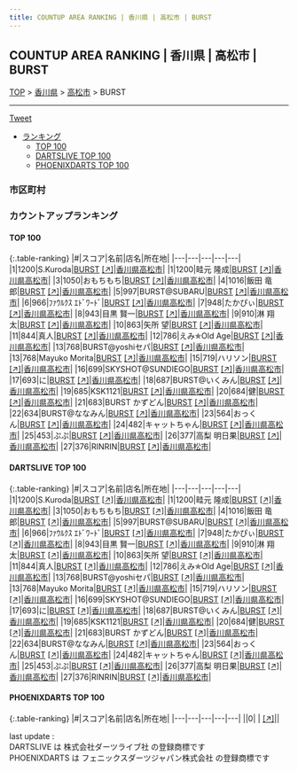 ```yaml
---
title: COUNTUP AREA RANKING | 香川県 | 高松市 | BURST
---
```

## COUNTUP AREA RANKING | 香川県 | 高松市 | BURST

[TOP](/darts/rank/) > [香川県](/darts/rank/香川県/) > [高松市](/darts/rank/香川県/高松市/) > BURST

___

<a href="https://twitter.com/share?ref_src=twsrc%5Etfw" data-text="COUNTUP AREA RANKING | 香川県高松市BURST" class="twitter-share-button" data-hashtags="DARTSLIVE,PHOENIXDARTS,darts,ダーツ" data-show-count="false">Tweet</a>

* [ランキング](#カウントアップランキング)
    * [TOP 100](#top-100)
    * [DARTSLIVE TOP 100](#dartslive-top-100)
    * [PHOENIXDARTS TOP 100](#phoenixdarts-top-100)

### 市区町村

<ul>

</ul>

### カウントアップランキング

#### TOP 100



{:.table-ranking}
|#|スコア|名前|店名|所在地|
|---|---|---|---|---|
|1|1200|<span class="rank-name-dl">S.Kuroda</span>|<a href="/darts/rank/shops/76c45e8d1ae81a2fb21333aee1bd51e4.html">BURST</a> <a href="https://search.dartslive.com/jp/shop/76c45e8d1ae81a2fb21333aee1bd51e4">[↗]</a>|<a href="/darts/rank/香川県/高松市">香川県高松市</a>|
|1|1200|<span class="rank-name-dl">畦元 隆成</span>|<a href="/darts/rank/shops/76c45e8d1ae81a2fb21333aee1bd51e4.html">BURST</a> <a href="https://search.dartslive.com/jp/shop/76c45e8d1ae81a2fb21333aee1bd51e4">[↗]</a>|<a href="/darts/rank/香川県/高松市">香川県高松市</a>|
|3|1050|<span class="rank-name-dl">おもちもち</span>|<a href="/darts/rank/shops/76c45e8d1ae81a2fb21333aee1bd51e4.html">BURST</a> <a href="https://search.dartslive.com/jp/shop/76c45e8d1ae81a2fb21333aee1bd51e4">[↗]</a>|<a href="/darts/rank/香川県/高松市">香川県高松市</a>|
|4|1016|<span class="rank-name-dl">飯田 竜郎</span>|<a href="/darts/rank/shops/76c45e8d1ae81a2fb21333aee1bd51e4.html">BURST</a> <a href="https://search.dartslive.com/jp/shop/76c45e8d1ae81a2fb21333aee1bd51e4">[↗]</a>|<a href="/darts/rank/香川県/高松市">香川県高松市</a>|
|5|997|<span class="rank-name-dl">BURST@SUBARU</span>|<a href="/darts/rank/shops/76c45e8d1ae81a2fb21333aee1bd51e4.html">BURST</a> <a href="https://search.dartslive.com/jp/shop/76c45e8d1ae81a2fb21333aee1bd51e4">[↗]</a>|<a href="/darts/rank/香川県/高松市">香川県高松市</a>|
|6|966|<span class="rank-name-dl">ﾌｧｳﾙｸｽ ｴﾄﾞﾜｰﾄﾞ</span>|<a href="/darts/rank/shops/76c45e8d1ae81a2fb21333aee1bd51e4.html">BURST</a> <a href="https://search.dartslive.com/jp/shop/76c45e8d1ae81a2fb21333aee1bd51e4">[↗]</a>|<a href="/darts/rank/香川県/高松市">香川県高松市</a>|
|7|948|<span class="rank-name-dl">たかぴぃ</span>|<a href="/darts/rank/shops/76c45e8d1ae81a2fb21333aee1bd51e4.html">BURST</a> <a href="https://search.dartslive.com/jp/shop/76c45e8d1ae81a2fb21333aee1bd51e4">[↗]</a>|<a href="/darts/rank/香川県/高松市">香川県高松市</a>|
|8|943|<span class="rank-name-dl">目黒 賢一</span>|<a href="/darts/rank/shops/76c45e8d1ae81a2fb21333aee1bd51e4.html">BURST</a> <a href="https://search.dartslive.com/jp/shop/76c45e8d1ae81a2fb21333aee1bd51e4">[↗]</a>|<a href="/darts/rank/香川県/高松市">香川県高松市</a>|
|9|910|<span class="rank-name-dl">淋 翔太</span>|<a href="/darts/rank/shops/76c45e8d1ae81a2fb21333aee1bd51e4.html">BURST</a> <a href="https://search.dartslive.com/jp/shop/76c45e8d1ae81a2fb21333aee1bd51e4">[↗]</a>|<a href="/darts/rank/香川県/高松市">香川県高松市</a>|
|10|863|<span class="rank-name-dl">矢所 望</span>|<a href="/darts/rank/shops/76c45e8d1ae81a2fb21333aee1bd51e4.html">BURST</a> <a href="https://search.dartslive.com/jp/shop/76c45e8d1ae81a2fb21333aee1bd51e4">[↗]</a>|<a href="/darts/rank/香川県/高松市">香川県高松市</a>|
|11|844|<span class="rank-name-dl">真人</span>|<a href="/darts/rank/shops/76c45e8d1ae81a2fb21333aee1bd51e4.html">BURST</a> <a href="https://search.dartslive.com/jp/shop/76c45e8d1ae81a2fb21333aee1bd51e4">[↗]</a>|<a href="/darts/rank/香川県/高松市">香川県高松市</a>|
|12|786|<span class="rank-name-dl">えみ✯Old Age</span>|<a href="/darts/rank/shops/76c45e8d1ae81a2fb21333aee1bd51e4.html">BURST</a> <a href="https://search.dartslive.com/jp/shop/76c45e8d1ae81a2fb21333aee1bd51e4">[↗]</a>|<a href="/darts/rank/香川県/高松市">香川県高松市</a>|
|13|768|<span class="rank-name-dl">BURST@yoshiセパ</span>|<a href="/darts/rank/shops/76c45e8d1ae81a2fb21333aee1bd51e4.html">BURST</a> <a href="https://search.dartslive.com/jp/shop/76c45e8d1ae81a2fb21333aee1bd51e4">[↗]</a>|<a href="/darts/rank/香川県/高松市">香川県高松市</a>|
|13|768|<span class="rank-name-dl">Mayuko Morita</span>|<a href="/darts/rank/shops/76c45e8d1ae81a2fb21333aee1bd51e4.html">BURST</a> <a href="https://search.dartslive.com/jp/shop/76c45e8d1ae81a2fb21333aee1bd51e4">[↗]</a>|<a href="/darts/rank/香川県/高松市">香川県高松市</a>|
|15|719|<span class="rank-name-dl">ハリソン</span>|<a href="/darts/rank/shops/76c45e8d1ae81a2fb21333aee1bd51e4.html">BURST</a> <a href="https://search.dartslive.com/jp/shop/76c45e8d1ae81a2fb21333aee1bd51e4">[↗]</a>|<a href="/darts/rank/香川県/高松市">香川県高松市</a>|
|16|699|<span class="rank-name-dl">SKYSHOT@SUNDIEGO</span>|<a href="/darts/rank/shops/76c45e8d1ae81a2fb21333aee1bd51e4.html">BURST</a> <a href="https://search.dartslive.com/jp/shop/76c45e8d1ae81a2fb21333aee1bd51e4">[↗]</a>|<a href="/darts/rank/香川県/高松市">香川県高松市</a>|
|17|693|<span class="rank-name-dl">に</span>|<a href="/darts/rank/shops/76c45e8d1ae81a2fb21333aee1bd51e4.html">BURST</a> <a href="https://search.dartslive.com/jp/shop/76c45e8d1ae81a2fb21333aee1bd51e4">[↗]</a>|<a href="/darts/rank/香川県/高松市">香川県高松市</a>|
|18|687|<span class="rank-name-dl">BURST@いくみん</span>|<a href="/darts/rank/shops/76c45e8d1ae81a2fb21333aee1bd51e4.html">BURST</a> <a href="https://search.dartslive.com/jp/shop/76c45e8d1ae81a2fb21333aee1bd51e4">[↗]</a>|<a href="/darts/rank/香川県/高松市">香川県高松市</a>|
|19|685|<span class="rank-name-dl">KSK1121</span>|<a href="/darts/rank/shops/76c45e8d1ae81a2fb21333aee1bd51e4.html">BURST</a> <a href="https://search.dartslive.com/jp/shop/76c45e8d1ae81a2fb21333aee1bd51e4">[↗]</a>|<a href="/darts/rank/香川県/高松市">香川県高松市</a>|
|20|684|<span class="rank-name-dl">健</span>|<a href="/darts/rank/shops/76c45e8d1ae81a2fb21333aee1bd51e4.html">BURST</a> <a href="https://search.dartslive.com/jp/shop/76c45e8d1ae81a2fb21333aee1bd51e4">[↗]</a>|<a href="/darts/rank/香川県/高松市">香川県高松市</a>|
|21|683|<span class="rank-name-dl">BURST かずどん</span>|<a href="/darts/rank/shops/76c45e8d1ae81a2fb21333aee1bd51e4.html">BURST</a> <a href="https://search.dartslive.com/jp/shop/76c45e8d1ae81a2fb21333aee1bd51e4">[↗]</a>|<a href="/darts/rank/香川県/高松市">香川県高松市</a>|
|22|634|<span class="rank-name-dl">BURST@ななみん</span>|<a href="/darts/rank/shops/76c45e8d1ae81a2fb21333aee1bd51e4.html">BURST</a> <a href="https://search.dartslive.com/jp/shop/76c45e8d1ae81a2fb21333aee1bd51e4">[↗]</a>|<a href="/darts/rank/香川県/高松市">香川県高松市</a>|
|23|564|<span class="rank-name-dl">おっくん</span>|<a href="/darts/rank/shops/76c45e8d1ae81a2fb21333aee1bd51e4.html">BURST</a> <a href="https://search.dartslive.com/jp/shop/76c45e8d1ae81a2fb21333aee1bd51e4">[↗]</a>|<a href="/darts/rank/香川県/高松市">香川県高松市</a>|
|24|482|<span class="rank-name-dl">キャットちゃん</span>|<a href="/darts/rank/shops/76c45e8d1ae81a2fb21333aee1bd51e4.html">BURST</a> <a href="https://search.dartslive.com/jp/shop/76c45e8d1ae81a2fb21333aee1bd51e4">[↗]</a>|<a href="/darts/rank/香川県/高松市">香川県高松市</a>|
|25|453|<span class="rank-name-dl">ぷぷ</span>|<a href="/darts/rank/shops/76c45e8d1ae81a2fb21333aee1bd51e4.html">BURST</a> <a href="https://search.dartslive.com/jp/shop/76c45e8d1ae81a2fb21333aee1bd51e4">[↗]</a>|<a href="/darts/rank/香川県/高松市">香川県高松市</a>|
|26|377|<span class="rank-name-dl">高梨 明日果</span>|<a href="/darts/rank/shops/76c45e8d1ae81a2fb21333aee1bd51e4.html">BURST</a> <a href="https://search.dartslive.com/jp/shop/76c45e8d1ae81a2fb21333aee1bd51e4">[↗]</a>|<a href="/darts/rank/香川県/高松市">香川県高松市</a>|
|27|376|<span class="rank-name-dl">RINRIN</span>|<a href="/darts/rank/shops/76c45e8d1ae81a2fb21333aee1bd51e4.html">BURST</a> <a href="https://search.dartslive.com/jp/shop/76c45e8d1ae81a2fb21333aee1bd51e4">[↗]</a>|<a href="/darts/rank/香川県/高松市">香川県高松市</a>|


#### DARTSLIVE TOP 100



{:.table-ranking}
|#|スコア|名前|店名|所在地|
|---|---|---|---|---|
|1|1200|<span class="rank-name-dl">S.Kuroda</span>|<a href="/darts/rank/shops/76c45e8d1ae81a2fb21333aee1bd51e4.html">BURST</a> <a href="https://search.dartslive.com/jp/shop/76c45e8d1ae81a2fb21333aee1bd51e4">[↗]</a>|<a href="/darts/rank/香川県/高松市">香川県高松市</a>|
|1|1200|<span class="rank-name-dl">畦元 隆成</span>|<a href="/darts/rank/shops/76c45e8d1ae81a2fb21333aee1bd51e4.html">BURST</a> <a href="https://search.dartslive.com/jp/shop/76c45e8d1ae81a2fb21333aee1bd51e4">[↗]</a>|<a href="/darts/rank/香川県/高松市">香川県高松市</a>|
|3|1050|<span class="rank-name-dl">おもちもち</span>|<a href="/darts/rank/shops/76c45e8d1ae81a2fb21333aee1bd51e4.html">BURST</a> <a href="https://search.dartslive.com/jp/shop/76c45e8d1ae81a2fb21333aee1bd51e4">[↗]</a>|<a href="/darts/rank/香川県/高松市">香川県高松市</a>|
|4|1016|<span class="rank-name-dl">飯田 竜郎</span>|<a href="/darts/rank/shops/76c45e8d1ae81a2fb21333aee1bd51e4.html">BURST</a> <a href="https://search.dartslive.com/jp/shop/76c45e8d1ae81a2fb21333aee1bd51e4">[↗]</a>|<a href="/darts/rank/香川県/高松市">香川県高松市</a>|
|5|997|<span class="rank-name-dl">BURST@SUBARU</span>|<a href="/darts/rank/shops/76c45e8d1ae81a2fb21333aee1bd51e4.html">BURST</a> <a href="https://search.dartslive.com/jp/shop/76c45e8d1ae81a2fb21333aee1bd51e4">[↗]</a>|<a href="/darts/rank/香川県/高松市">香川県高松市</a>|
|6|966|<span class="rank-name-dl">ﾌｧｳﾙｸｽ ｴﾄﾞﾜｰﾄﾞ</span>|<a href="/darts/rank/shops/76c45e8d1ae81a2fb21333aee1bd51e4.html">BURST</a> <a href="https://search.dartslive.com/jp/shop/76c45e8d1ae81a2fb21333aee1bd51e4">[↗]</a>|<a href="/darts/rank/香川県/高松市">香川県高松市</a>|
|7|948|<span class="rank-name-dl">たかぴぃ</span>|<a href="/darts/rank/shops/76c45e8d1ae81a2fb21333aee1bd51e4.html">BURST</a> <a href="https://search.dartslive.com/jp/shop/76c45e8d1ae81a2fb21333aee1bd51e4">[↗]</a>|<a href="/darts/rank/香川県/高松市">香川県高松市</a>|
|8|943|<span class="rank-name-dl">目黒 賢一</span>|<a href="/darts/rank/shops/76c45e8d1ae81a2fb21333aee1bd51e4.html">BURST</a> <a href="https://search.dartslive.com/jp/shop/76c45e8d1ae81a2fb21333aee1bd51e4">[↗]</a>|<a href="/darts/rank/香川県/高松市">香川県高松市</a>|
|9|910|<span class="rank-name-dl">淋 翔太</span>|<a href="/darts/rank/shops/76c45e8d1ae81a2fb21333aee1bd51e4.html">BURST</a> <a href="https://search.dartslive.com/jp/shop/76c45e8d1ae81a2fb21333aee1bd51e4">[↗]</a>|<a href="/darts/rank/香川県/高松市">香川県高松市</a>|
|10|863|<span class="rank-name-dl">矢所 望</span>|<a href="/darts/rank/shops/76c45e8d1ae81a2fb21333aee1bd51e4.html">BURST</a> <a href="https://search.dartslive.com/jp/shop/76c45e8d1ae81a2fb21333aee1bd51e4">[↗]</a>|<a href="/darts/rank/香川県/高松市">香川県高松市</a>|
|11|844|<span class="rank-name-dl">真人</span>|<a href="/darts/rank/shops/76c45e8d1ae81a2fb21333aee1bd51e4.html">BURST</a> <a href="https://search.dartslive.com/jp/shop/76c45e8d1ae81a2fb21333aee1bd51e4">[↗]</a>|<a href="/darts/rank/香川県/高松市">香川県高松市</a>|
|12|786|<span class="rank-name-dl">えみ✯Old Age</span>|<a href="/darts/rank/shops/76c45e8d1ae81a2fb21333aee1bd51e4.html">BURST</a> <a href="https://search.dartslive.com/jp/shop/76c45e8d1ae81a2fb21333aee1bd51e4">[↗]</a>|<a href="/darts/rank/香川県/高松市">香川県高松市</a>|
|13|768|<span class="rank-name-dl">BURST@yoshiセパ</span>|<a href="/darts/rank/shops/76c45e8d1ae81a2fb21333aee1bd51e4.html">BURST</a> <a href="https://search.dartslive.com/jp/shop/76c45e8d1ae81a2fb21333aee1bd51e4">[↗]</a>|<a href="/darts/rank/香川県/高松市">香川県高松市</a>|
|13|768|<span class="rank-name-dl">Mayuko Morita</span>|<a href="/darts/rank/shops/76c45e8d1ae81a2fb21333aee1bd51e4.html">BURST</a> <a href="https://search.dartslive.com/jp/shop/76c45e8d1ae81a2fb21333aee1bd51e4">[↗]</a>|<a href="/darts/rank/香川県/高松市">香川県高松市</a>|
|15|719|<span class="rank-name-dl">ハリソン</span>|<a href="/darts/rank/shops/76c45e8d1ae81a2fb21333aee1bd51e4.html">BURST</a> <a href="https://search.dartslive.com/jp/shop/76c45e8d1ae81a2fb21333aee1bd51e4">[↗]</a>|<a href="/darts/rank/香川県/高松市">香川県高松市</a>|
|16|699|<span class="rank-name-dl">SKYSHOT@SUNDIEGO</span>|<a href="/darts/rank/shops/76c45e8d1ae81a2fb21333aee1bd51e4.html">BURST</a> <a href="https://search.dartslive.com/jp/shop/76c45e8d1ae81a2fb21333aee1bd51e4">[↗]</a>|<a href="/darts/rank/香川県/高松市">香川県高松市</a>|
|17|693|<span class="rank-name-dl">に</span>|<a href="/darts/rank/shops/76c45e8d1ae81a2fb21333aee1bd51e4.html">BURST</a> <a href="https://search.dartslive.com/jp/shop/76c45e8d1ae81a2fb21333aee1bd51e4">[↗]</a>|<a href="/darts/rank/香川県/高松市">香川県高松市</a>|
|18|687|<span class="rank-name-dl">BURST@いくみん</span>|<a href="/darts/rank/shops/76c45e8d1ae81a2fb21333aee1bd51e4.html">BURST</a> <a href="https://search.dartslive.com/jp/shop/76c45e8d1ae81a2fb21333aee1bd51e4">[↗]</a>|<a href="/darts/rank/香川県/高松市">香川県高松市</a>|
|19|685|<span class="rank-name-dl">KSK1121</span>|<a href="/darts/rank/shops/76c45e8d1ae81a2fb21333aee1bd51e4.html">BURST</a> <a href="https://search.dartslive.com/jp/shop/76c45e8d1ae81a2fb21333aee1bd51e4">[↗]</a>|<a href="/darts/rank/香川県/高松市">香川県高松市</a>|
|20|684|<span class="rank-name-dl">健</span>|<a href="/darts/rank/shops/76c45e8d1ae81a2fb21333aee1bd51e4.html">BURST</a> <a href="https://search.dartslive.com/jp/shop/76c45e8d1ae81a2fb21333aee1bd51e4">[↗]</a>|<a href="/darts/rank/香川県/高松市">香川県高松市</a>|
|21|683|<span class="rank-name-dl">BURST かずどん</span>|<a href="/darts/rank/shops/76c45e8d1ae81a2fb21333aee1bd51e4.html">BURST</a> <a href="https://search.dartslive.com/jp/shop/76c45e8d1ae81a2fb21333aee1bd51e4">[↗]</a>|<a href="/darts/rank/香川県/高松市">香川県高松市</a>|
|22|634|<span class="rank-name-dl">BURST@ななみん</span>|<a href="/darts/rank/shops/76c45e8d1ae81a2fb21333aee1bd51e4.html">BURST</a> <a href="https://search.dartslive.com/jp/shop/76c45e8d1ae81a2fb21333aee1bd51e4">[↗]</a>|<a href="/darts/rank/香川県/高松市">香川県高松市</a>|
|23|564|<span class="rank-name-dl">おっくん</span>|<a href="/darts/rank/shops/76c45e8d1ae81a2fb21333aee1bd51e4.html">BURST</a> <a href="https://search.dartslive.com/jp/shop/76c45e8d1ae81a2fb21333aee1bd51e4">[↗]</a>|<a href="/darts/rank/香川県/高松市">香川県高松市</a>|
|24|482|<span class="rank-name-dl">キャットちゃん</span>|<a href="/darts/rank/shops/76c45e8d1ae81a2fb21333aee1bd51e4.html">BURST</a> <a href="https://search.dartslive.com/jp/shop/76c45e8d1ae81a2fb21333aee1bd51e4">[↗]</a>|<a href="/darts/rank/香川県/高松市">香川県高松市</a>|
|25|453|<span class="rank-name-dl">ぷぷ</span>|<a href="/darts/rank/shops/76c45e8d1ae81a2fb21333aee1bd51e4.html">BURST</a> <a href="https://search.dartslive.com/jp/shop/76c45e8d1ae81a2fb21333aee1bd51e4">[↗]</a>|<a href="/darts/rank/香川県/高松市">香川県高松市</a>|
|26|377|<span class="rank-name-dl">高梨 明日果</span>|<a href="/darts/rank/shops/76c45e8d1ae81a2fb21333aee1bd51e4.html">BURST</a> <a href="https://search.dartslive.com/jp/shop/76c45e8d1ae81a2fb21333aee1bd51e4">[↗]</a>|<a href="/darts/rank/香川県/高松市">香川県高松市</a>|
|27|376|<span class="rank-name-dl">RINRIN</span>|<a href="/darts/rank/shops/76c45e8d1ae81a2fb21333aee1bd51e4.html">BURST</a> <a href="https://search.dartslive.com/jp/shop/76c45e8d1ae81a2fb21333aee1bd51e4">[↗]</a>|<a href="/darts/rank/香川県/高松市">香川県高松市</a>|


#### PHOENIXDARTS TOP 100



{:.table-ranking}
|#|スコア|名前|店名|所在地|
|---|---|---|---|---|
||0|<span class="rank-name-dl"> </span>|<a href="/darts/rank/shops/.html"></a> <a href="">[↗]</a>|<a href="/darts/rank//"></a>|


<div class="footer border-top border-gray-light mt-5 pt-3 text-right text-gray">
    last update : <span style="font-weight: italic" id="foot_last_modified"></span><br />
    DARTSLIVE は 株式会社ダーツライブ社 の登録商標です<br />
    PHOENIXDARTS は フェニックスダーツジャパン株式会社 の登録商標です<br />
</div>

<script src="https://cdnjs.cloudflare.com/ajax/libs/jquery.tablesorter/2.31.3/js/jquery.tablesorter.min.js" integrity="sha512-qzgd5cYSZcosqpzpn7zF2ZId8f/8CHmFKZ8j7mU4OUXTNRd5g+ZHBPsgKEwoqxCtdQvExE5LprwwPAgoicguNg==" crossorigin="anonymous" referrerpolicy="no-referrer"></script>
<link rel="stylesheet" href="https://cdnjs.cloudflare.com/ajax/libs/jquery.tablesorter/2.31.3/css/theme.default.min.css" integrity="sha512-wghhOJkjQX0Lh3NSWvNKeZ0ZpNn+SPVXX1Qyc9OCaogADktxrBiBdKGDoqVUOyhStvMBmJQ8ZdMHiR3wuEq8+w==" crossorigin="anonymous" referrerpolicy="no-referrer" />
<script>
$(function() {
    $(".table-ranking").tablesorter({sortList:[[0, 0]]});
    $("#foot_last_modified").text(formatDate(new Date(document.lastModified), 'yyyy-MM-dd HH:mm:ss'));
});
</script>

<script async src="https://platform.twitter.com/widgets.js" charset="utf-8"></script>